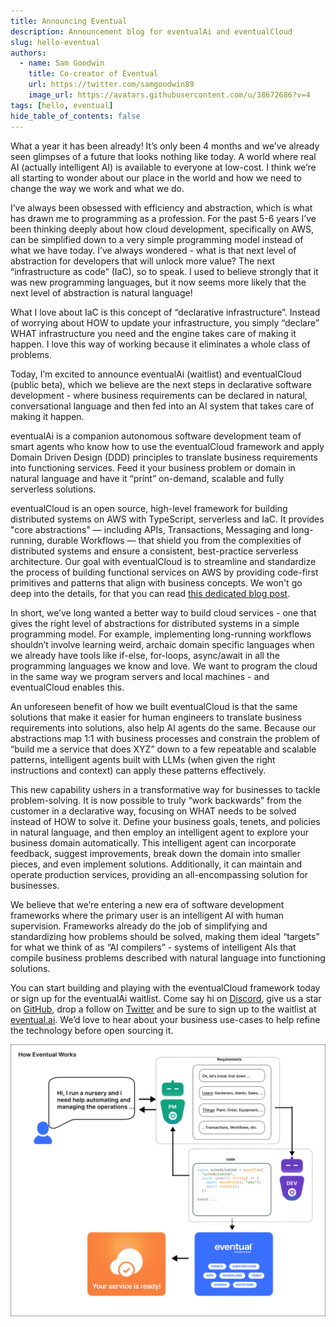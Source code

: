 ```yaml
---
title: Announcing Eventual
description: Announcement blog for eventualAi and eventualCloud
slug: hello-eventual
authors:
  - name: Sam Goodwin
    title: Co-creator of Eventual
    url: https://twitter.com/samgoodwin89
    image_url: https://avatars.githubusercontent.com/u/38672686?v=4
tags: [hello, eventual]
hide_table_of_contents: false
---
```


What a year it has been already! It’s only been 4 months and we’ve already seen glimpses of a future that looks nothing like today. A world where real AI (actually intelligent AI) is available to everyone at low-cost. I think we’re all starting to wonder about our place in the world and how we need to change the way we work and what we do.

I’ve always been obsessed with efficiency and abstraction, which is what has drawn me to programming as a profession. For the past 5-6 years I’ve been thinking deeply about how cloud development, specifically on AWS, can be simplified down to a very simple programming model instead of what we have today. I’ve always wondered - what is that next level of abstraction for developers that will unlock more value? The next “infrastructure as code” (IaC), so to speak. I used to believe strongly that it was new programming languages, but it now seems more likely that the next level of abstraction is natural language!

What I love about IaC is this concept of “declarative infrastructure”. Instead of worrying about HOW to update your infrastructure, you simply “declare” WHAT infrastructure you need and the engine takes care of making it happen. I love this way of working because it eliminates a whole class of problems.

Today, I’m excited to announce eventualAi (waitlist) and eventualCloud (public beta), which we believe are the next steps in declarative software development - where business requirements can be declared in natural, conversational language and then fed into an AI system that takes care of making it happen.

eventualAi is a companion autonomous software development team of smart agents who know how to use the eventualCloud framework and apply Domain Driven Design (DDD) principles to translate business requirements into functioning services. Feed it your business problem or domain in natural language and have it “print” on-demand, scalable and fully serverless solutions.

eventualCloud is an open source, high-level framework for building distributed systems on AWS with TypeScript, serverless and IaC. It provides "core abstractions" — including APIs, Transactions, Messaging and long-running, durable Workflows — that shield you from the complexities of distributed systems and ensure a consistent, best-practice serverless architecture. Our goal with eventualCloud is to streamline and standardize the process of building functional services on AWS by providing code-first primitives and patterns that align with business concepts. We won't go deep into the details, for that you can read [this dedicated blog post](https://docs.eventual.ai/blog/eventualCloud-part-1).

In short, we’ve long wanted a better way to build cloud services - one that gives the right level of abstractions for distributed systems in a simple programming model. For example, implementing long-running workflows shouldn’t involve learning weird, archaic domain specific languages when we already have tools like if-else, for-loops, async/await in all the programming languages we know and love. We want to program the cloud in the same way we program servers and local machines - and eventualCloud enables this.

An unforeseen benefit of how we built eventualCloud is that the same solutions that make it easier for human engineers to translate business requirements into solutions, also help AI agents do the same. Because our abstractions map 1:1 with business processes and constrain the problem of “build me a service that does XYZ” down to a few repeatable and scalable patterns, intelligent agents built with LLMs (when given the right instructions and context) can apply these patterns effectively.

This new capability ushers in a transformative way for businesses to tackle problem-solving. It is now possible to truly “work backwards” from the customer in a declarative way, focusing on WHAT needs to be solved instead of HOW to solve it. Define your business goals, tenets, and policies in natural language, and then employ an intelligent agent to explore your business domain automatically. This intelligent agent can incorporate feedback, suggest improvements, break down the domain into smaller pieces, and even implement solutions. Additionally, it can maintain and operate production services, providing an all-encompassing solution for businesses.

We believe that we’re entering a new era of software development frameworks where the primary user is an intelligent AI with human supervision. Frameworks already do the job of simplifying and standardizing how problems should be solved, making them ideal “targets” for what we think of as “AI compilers” - systems of intelligent AIs that compile business problems described with natural language into functioning solutions.

You can start building and playing with the eventualCloud framework today or sign up for the eventualAi waitlist. Come say hi on [Discord](https://discord.gg/8hfnTn3QDT), give us a star on [GitHub](https://github.com/functionless/eventual), drop a follow on [Twitter](https://twitter.com/EventualCloud) and be sure to sign up to the waitlist at [eventual.ai](https://www.eventual.ai/). We’d love to hear about your business use-cases to help refine the technology before open sourcing it.

![](../assets/eventual-how-it-works.png)
